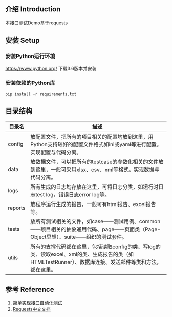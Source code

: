 ## 介绍 Introduction
本接口测试Demo基于requests


## 安装 Setup

### 安装Python运行环境

https://www.python.org/  下载3.6版本并安装

### 安装依赖的Python库
```
pip install -r requirements.txt
```

## 目录结构

目录名 | 描述
----|----
config | 放配置文件，把所有的项目相关的配置均放到这里，用Python支持较好的配置文件格式如ini或yaml等进行配置。实现配置与代码分离。
data | 放数据文件，可以把所有的testcase的参数化相关的文件放到这里，一般可采用xlsx、csv、xml等格式。实现数据与代码分离。
logs | 所有生成的日志均存放在这里，可将日志分类，如运行时日志test log，错误日志error log等。
reports | 放程序运行生成的报告，一般可有html报告、excel报告等。
tests | 放所有测试相关的文件，如case——测试用例、common——项目相关的抽象通用代码、page——页面类（Page-Object思想）、suite——组织的测试套件。
utils | 所有的支撑代码都在这里，包括读取config的类、写log的类、读取excel、xml的类、生成报告的类（如HTMLTestRunner）、数据库连接、发送邮件等类和方法，都在这里。

## 参考 Reference
1. [简单实现接口自动化测试](https://www.zybuluo.com/coolfish/note/726662)
1. [Requests中文文档](http://docs.python-requests.org/zh_CN/latest/user/quickstart.html)
